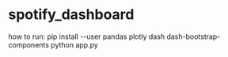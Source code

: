 # spotify_dashboard
how to run:
pip install --user pandas plotly dash dash-bootstrap-components
python app.py
